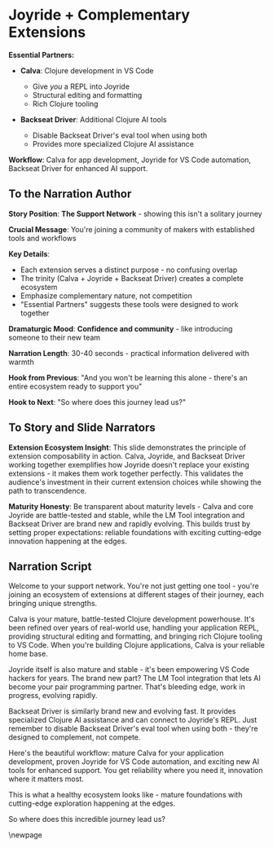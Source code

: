 # Joyride + Complementary Extensions

**Essential Partners:**

* **Calva**: Clojure development in VS Code
  * Give _you_ a REPL into Joyride
  * Structural editing and formatting
  * Rich Clojure tooling

* **Backseat Driver**: Additional Clojure AI tools
  * Disable Backseat Driver's eval tool when using both
  * Provides more specialized Clojure AI assistance

**Workflow**: Calva for app development, Joyride for VS Code automation, Backseat Driver for enhanced AI support.

## To the Narration Author

**Story Position**: **The Support Network** - showing this isn't a solitary journey

**Crucial Message**: You're joining a community of makers with established tools and workflows

**Key Details**:
- Each extension serves a distinct purpose - no confusing overlap
- The trinity (Calva + Joyride + Backseat Driver) creates a complete ecosystem
- Emphasize complementary nature, not competition
- "Essential Partners" suggests these tools were designed to work together

**Dramaturgic Mood**: **Confidence and community** - like introducing someone to their new team

**Narration Length**: 30-40 seconds - practical information delivered with warmth

**Hook from Previous**: "And you won't be learning this alone - there's an entire ecosystem ready to support you"

**Hook to Next**: "So where does this journey lead us?"

## To Story and Slide Narrators

**Extension Ecosystem Insight**: This slide demonstrates the principle of extension composability in action. Calva, Joyride, and Backseat Driver working together exemplifies how Joyride doesn't replace your existing extensions - it makes them work together perfectly. This validates the audience's investment in their current extension choices while showing the path to transcendence.

**Maturity Honesty**: Be transparent about maturity levels - Calva and core Joyride are battle-tested and stable, while the LM Tool integration and Backseat Driver are brand new and rapidly evolving. This builds trust by setting proper expectations: reliable foundations with exciting cutting-edge innovation happening at the edges.

## Narration Script

Welcome to your support network. You're not just getting one tool - you're joining an ecosystem of extensions at different stages of their journey, each bringing unique strengths.

Calva is your mature, battle-tested Clojure development powerhouse. It's been refined over years of real-world use, handling your application REPL, providing structural editing and formatting, and bringing rich Clojure tooling to VS Code. When you're building Clojure applications, Calva is your reliable home base.

Joyride itself is also mature and stable - it's been empowering VS Code hackers for years. The brand new part? The LM Tool integration that lets AI become your pair programming partner. That's bleeding edge, work in progress, evolving rapidly.

Backseat Driver is similarly brand new and evolving fast. It provides specialized Clojure AI assistance and can connect to Joyride's REPL. Just remember to disable Backseat Driver's eval tool when using both - they're designed to complement, not compete.

Here's the beautiful workflow: mature Calva for your application development, proven Joyride for VS Code automation, and exciting new AI tools for enhanced support. You get reliability where you need it, innovation where it matters most.

This is what a healthy ecosystem looks like - mature foundations with cutting-edge exploration happening at the edges.

So where does this incredible journey lead us?

\newpage